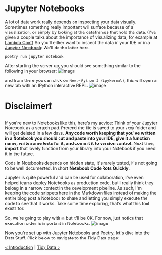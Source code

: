 # Jupyter Notebooks
A lot of data work really depends on inspecting your data visually. Sometimes something really important will surface because of a visualization, or simply by looking at the dataframes that hold the data. (I've given a couple talks about the importance of visualizing data, for example at [Lambda Conf](https://www.youtube.com/watch?v=TrOBMJOh7Vw)) So you'll either want to inspect the data in your IDE or in a [Jupyter Notebook](https://jupyter.org/try-jupyter/retro/notebooks/?path=notebooks/Intro.ipynb):
We'll do the latter here.

```bash
poetry run jupyter notebook
```

After starting the server up, you should see something similar to the following in your browser:
![image](https://github.com/emgrasmeder/tidy-data-crash-course/assets/8107614/25e2b8b0-96e8-4532-8b1e-5356cfccfc4d)

and from there you can click on `New` > `Python 3 (ipykernal)`, this will open a new tab with an IPython interactive REPL.
![image](https://github.com/emgrasmeder/tidy-data-crash-course/assets/8107614/1446d249-3f00-4305-be8c-fa740bf24dd7)

# Disclaimer❗
If you're new to Notebooks like this, here's my advice: Think of your Jupyter Notebook as a scratch pad. Pretend the file is saved to your `/tmp` folder and will get deleted in a few days. 
**Any code worth keeping that you've written in a Notebook you should cut and paste into your IDE, give it a function name, write some tests for it, and commit it to version control.** Next time, __import__ that lovely function from your library into your Notebook if you need it in the future.

Code in Notebooks depends on hidden state, it's rarely tested, it's not going to be well documented. In short **Notebook Code Rots Quickly**. 

Jupyter is quite powerful and can be used for collaboration, I've even helped teams deploy Notebooks as production code, but I really think they belong in a narrow context in the development pipeline. As such, I'm keeping the code snippets here in the Markdown files instead of making the entire blog post a Notebook to share and letting you simply execute the code to see that it works. Take some time exploring, that's what this tool exists for. 

So, we're going to play with 🔥 but it'll be OK. For now, just notice that execution order is important in Notebooks:
![image](https://github.com/emgrasmeder/tidy-data-crash-course/assets/8107614/c71c186b-665f-40fd-a5fb-a0c4a83570bb)

Now you're set up with Jupyter Notebooks and Poetry, let's dive into the Data Stuff. Click below to navigate to the Tidy Data page:

[< Introduction](https://github.com/emgrasmeder/tidy-data-crash-course/blob/main/README.md) | [Tidy Data >](https://github.com/emgrasmeder/tidy-data-crash-course/blob/main/tidy-data.md)
